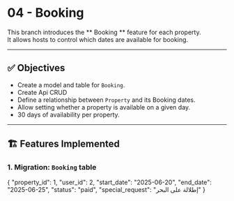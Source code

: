 # 04 - Booking

This branch introduces the ** Booking ** feature for each property.  
It allows hosts to control which dates are available for booking.

---

## ✅ Objectives

- Create a model and table for `Booking`.
- Create Api CRUD
- Define a relationship between `Property` and its Booking dates.
- Allow setting whether a property is available on a given day.
- 30 days of availability per property.

---

## 🏗️ Features Implemented

### 1. Migration: `Booking` table
{
  "property_id": 1,
  "user_id": 2,
  "start_date": "2025-06-20",
  "end_date": "2025-06-25",
  "status": "paid",
  "special_request": "إطلالة على البحر"
}
